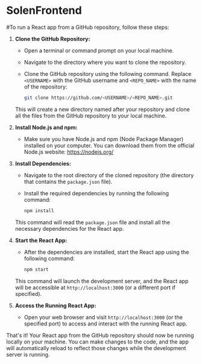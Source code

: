 # SolenFrontend
#To run a React app from a GitHub repository, follow these steps:

1. **Clone the GitHub Repository:**
   - Open a terminal or command prompt on your local machine.
   - Navigate to the directory where you want to clone the repository.
   - Clone the GitHub repository using the following command. Replace `<USERNAME>` with the GitHub username and `<REPO_NAME>` with the name of the repository:

     ```bash
     git clone https://github.com/<USERNAME>/<REPO_NAME>.git
     ```

   This will create a new directory named after your repository and clone all the files from the GitHub repository to your local machine.

2. **Install Node.js and npm:**
   - Make sure you have Node.js and npm (Node Package Manager) installed on your computer. You can download them from the official Node.js website: https://nodejs.org/

3. **Install Dependencies:**
   - Navigate to the root directory of the cloned repository (the directory that contains the `package.json` file).
   - Install the required dependencies by running the following command:

     ```bash
     npm install
     ```

   This command will read the `package.json` file and install all the necessary dependencies for the React app.

4. **Start the React App:**
   - After the dependencies are installed, start the React app using the following command:

     ```bash
     npm start
     ```

   This command will launch the development server, and the React app will be accessible at `http://localhost:3000` (or a different port if specified).

5. **Access the Running React App:**
   - Open your web browser and visit `http://localhost:3000` (or the specified port) to access and interact with the running React app.

That's it! Your React app from the GitHub repository should now be running locally on your machine. You can make changes to the code, and the app will automatically reload to reflect those changes while the development server is running.
